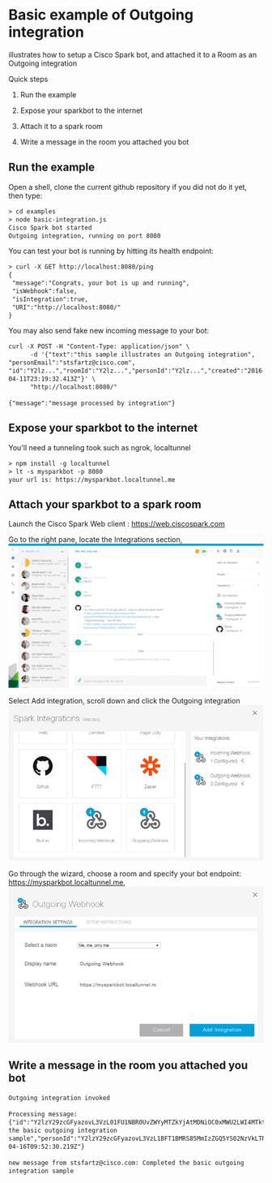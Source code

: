 # Basic example of Outgoing integration

illustrates how to setup a Cisco Spark bot, and attached it to a Room as an Outgoing integration

Quick steps

1. Run the example

2. Expose your sparkbot to the internet

3. Attach it to a spark room

4. Write a message in the room you attached you bot



## Run the example

Open a shell, clone the current github repository if you did not do it yet, then type:

```
> cd examples
> node basic-integration.js
Cisco Spark bot started
Outgoing integration, running on port 8080
```

You can test your bot is running by hitting its health endpoint:

```
> curl -X GET http://localhost:8080/ping
{
 "message":"Congrats, your bot is up and running",
 "isWebhook":false,
 "isIntegration":true,
 "URI":"http://localhost:8080/"
}
```

You may also send fake new incoming message to your bot:

```
curl -X POST -H "Content-Type: application/json" \
      -d '{"text":"this sample illustrates an Outgoing integration", "personEmail":"stsfartz@cisco.com", "id":"Y2lz...","roomId":"Y2lz...","personId":"Y2lz...","created":"2016-04-11T23:19:32.413Z"}' \
      "http://localhost:8080/"

{"message":"message processed by integration"}
```


## Expose your sparkbot to the internet

You'll need a tunneling took such as ngrok, localtunnel

```
> npm install -g localtunnel
> lt -s mysparkbot -p 8080
your url is: https://mysparkbot.localtunnel.me
```


## Attach your sparkbot to a spark room

Launch the Cisco Spark Web client : https://web.ciscospark.com

Go to the right pane, locate the Integrations section, ![](AddOutgoingIntegration-ViaWebClient-Step0.png)

Select Add integration, scroll down and click the Outgoing integration ![](AddOutgoingIntegration-ViaWebClient-Step1.png)

Go through the wizard, choose a room and specify your bot endpoint: https://mysparkbot.localtunnel.me, ![](AddOutgoingIntegration-ViaWebClient-Step3.png)


## Write a message in the room you attached you bot

```
Outgoing integration invoked

Processing message: {"id":"Y2lzY29zcGFyazovL3VzL01FU1NBR0UvZWYyMTZkYjAtMDNiOC0xMWU2LWI4MTktNzcwNzhmYWRlZTU4","roomId":"Y2lzY29zcGFyazovL3VzL1JPT00vMjQ4ZTQ3OTAtZWJjZi0xMWU1LTkyMjEtMTVmMTZiMmJlZjUx","text":"Completed the basic outgoing integration sample","personId":"Y2lzY29zcGFyazovL3VzL1BFT1BMRS85MmIzZGQ5YS02NzVkLTRhNDEtOGM0MS0yYWJkZjg5ZjQ0ZjQ","personEmail":"stsfartz@cisco.com","created":"2016-04-16T09:52:30.219Z"}

new message from stsfartz@cisco.com: Completed the basic outgoing integration sample
```

